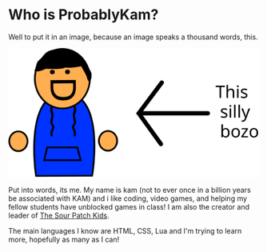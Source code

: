 
Who is ProbablyKam?
===================
Well to put it in an image, because an image speaks a thousand words, this.  

![artistic interpretation of me](/assets/kam.svg)  

Put into words, its me. My name is kam (not to ever once in a billion years be associated with KAM) and i like coding, video games, and helping my fellow students have unblocked games in class! I am also the creator and leader of [The Sour Patch Kids](https://sourpatchclub.netlify.app/).  

The main languages I know are HTML, CSS, Lua and I'm trying to learn more, hopefully as many as I can!
